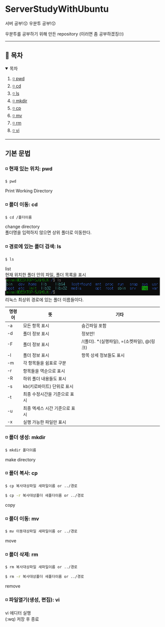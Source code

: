 # ServerStudyWithUbuntu
서버 공부!😗 우분투 공부!😗

우분투를 공부하기 위해 만든 repository 
(이러면 좀 공부하겠징🙄)

---
<h2 id="table-of-contents">🔖 목차</h2>
<details open="open">
  <summary> 목차</summary>
  <ol>
    <li><a href="#pwd">◽ pwd</a></li>
    <li><a href="#cd">◽ cd</a></li>
    <li><a href="#ls">◽ ls</a></li>
    <li><a href="#mkdir">◽ mkdir</a></li>
    <li><a href="#cp">◽ cp</a></li>
    <li><a href="#mv">◽ mv</a></li>
    <li><a href="#rm">◽ rm</a></li>
    <li><a href="#vi">◽ vi</a></li>
  </ol>
</details>



---
## 기본 문법

<h3 id="pwd">◽ 현재 있는 위치: pwd</h3>

```bash
$ pwd
```
Print Working Directory

<h3 id="cd">◽ 폴더 이동: cd</h3>

```bash
$ cd /폴더이름
```
change directory   
폴더명을 입력하지 않으면 상위 폴더로 이동한다.

<h3 id="ls">◽ 경로에 있는 폴더 검색: ls</h3>

```bash
$ ls
```
list   
현재 위치한 폴더 안의 파일, 폴더 목록을 표시   
![''](/images/ls.png)   
리눅스 최상위 경로에 있는 폴더 이름들이다.  


|명령어|뜻|기타|
|------|---|---|
|-a|모든 항목 표시|숨긴파일 포함
|-d|폴더 정보 표시|정보만!
|-F|폴더 정보 표시|/(폴더). *(실행파일), =(소켓파일), @(링크)
|-l|폴더 정보 표시|항목 상세 정보들도 표시
|-m|각 항목들을 쉼표로 구분|
|-r|항목들을 역순으로 표시|
|-R|하위 폴더 내용들도 표시|
|-s|kb(키로바이트) 단위로 표시|
|-t|최종 수정시간을 기준으로 표시|
|-u|최종 엑세스 시간 기준으로 표시| 
|-x|실행 가능한 파일만 표시|


<h3 id="mkdir">◽ 폴더 생성: mkdir</h3>

```bash
$ mkdir 폴더이름
```
make directory  


<h3 id="cp">◽ 폴더 복사: cp</h3>

```bash
$ cp 복사대상파일 새파일이름 or ../경로
```
```bash
$ cp -r 복사대상폴더 새폴더이름 or ../경로
```
copy  


<h3 id="cp">◽ 폴더 이동: mv</h3>

```bash
$ mv 이동대상파일 새파일이름 or ../경로
```
move


<h3 id="rm">◽ 폴더 삭제: rm</h3>

```bash
$ rm 복사대상파일 새파일이름 or ../경로
```
```bash
$ rm -r 복사대상폴더 새폴더이름 or ../경로
```
remove  


<h3 id="vi">◽ 파일열기(생성, 편집): vi</h3>

vi 에디터 실행  
(:wq) 저장 후 종료